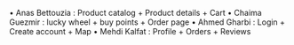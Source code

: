 •	Anas Bettouzia : Product catalog + Product details + Cart 
•	Chaima Guezmir :  lucky wheel + buy points + Order page
•	Ahmed Gharbi : Login + Create account + Map
•	Mehdi Kalfat : Profile + Orders + Reviews

